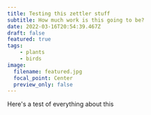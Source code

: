 ```yaml
---
title: Testing this zettler stuff
subtitle: How much work is this going to be?
date: 2022-03-16T20:54:39.467Z
draft: false
featured: true
tags:
    - plants
    - birds
image:
  filename: featured.jpg
  focal_point: Center
  preview_only: false
---
```

Here's a test of everything about this